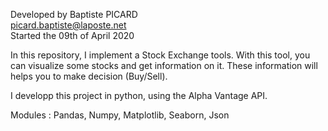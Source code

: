 Developed by Baptiste PICARD      
picard.baptiste@laposte.net       
Started the 09th of April 2020


In this repository, I implement a Stock Exchange tools. 
With this tool, you can visualize some stocks and get information on it. 
These information will helps you to make decision (Buy/Sell). 

I developp this project in python, using the Alpha Vantage API.

Modules : Pandas, Numpy, Matplotlib, Seaborn, Json 